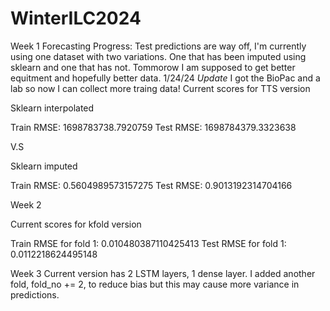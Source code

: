 # WinterILC2024
Week 1 Forecasting Progress: Test predictions are way off, I'm currently using one dataset with two variations. One that has been imputed using sklearn and one that has not. Tommorow I am supposed to get better equitment and hopefully better data. 
1/24/24 *Update* 
I got the BioPac and a lab so now I can collect more traing data!
Current scores for TTS version

Sklearn interpolated

Train RMSE: 1698783738.7920759
Test RMSE: 1698784379.3323638

V.S

Sklearn imputed

Train RMSE: 0.5604989573157275
Test RMSE: 0.9013192314704166

Week 2

Current scores for kfold version

Train RMSE for fold 1: 0.010480387110425413
Test RMSE for fold 1: 0.0112218624495148

Week 3
Current version has 2 LSTM layers, 1 dense layer. I added another fold, fold_no += 2, to reduce bias but this may
cause more variance in predictions.

